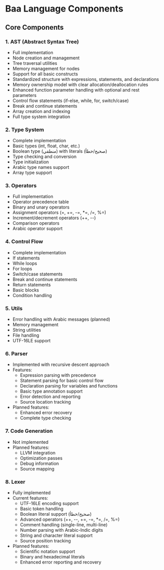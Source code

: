 # Baa Language Components

## Core Components

### 1. AST (Abstract Syntax Tree)

- Full implementation
- Node creation and management
- Tree traversal utilities
- Memory management for nodes
- Support for all basic constructs
- Standardized structure with expressions, statements, and declarations
- Memory ownership model with clear allocation/deallocation rules
- Enhanced function parameter handling with optional and rest parameters
- Control flow statements (if-else, while, for, switch/case)
- Break and continue statements
- Array creation and indexing
- Full type system integration

### 2. Type System

- Complete implementation
- Basic types (int, float, char, etc.)
- Boolean type (منطقي) with literals (صحيح/خطأ)
- Type checking and conversion
- Type initialization
- Arabic type names support
- Array type support

### 3. Operators

- Full implementation
- Operator precedence table
- Binary and unary operators
- Assignment operators (=, +=, -=, *=, /=, %=)
- Increment/decrement operators (++, --)
- Comparison operators
- Arabic operator support

### 4. Control Flow

- Complete implementation
- If statements
- While loops
- For loops
- Switch/case statements
- Break and continue statements
- Return statements
- Basic blocks
- Condition handling

### 5. Utils

- Error handling with Arabic messages (planned)
- Memory management
- String utilities
- File handling
- UTF-16LE support

### 6. Parser

- Implemented with recursive descent approach
- Features:
  - Expression parsing with precedence
  - Statement parsing for basic control flow
  - Declaration parsing for variables and functions
  - Basic type annotation support
  - Error detection and reporting
  - Source location tracking
- Planned features:
  - Enhanced error recovery
  - Complete type checking

### 7. Code Generation

- Not implemented
- Planned features:
  - LLVM integration
  - Optimization passes
  - Debug information
  - Source mapping

### 8. Lexer

- Fully implemented
- Current features:
  - UTF-16LE encoding support
  - Basic token handling
  - Boolean literal support (صحيح/خطأ)
  - Advanced operators (++, --, +=, -=, *=, /=, %=)
  - Comment handling (single-line, multi-line)
  - Number parsing with Arabic-Indic digits
  - String and character literal support
  - Source position tracking
- Planned features:
  - Scientific notation support
  - Binary and hexadecimal literals
  - Enhanced error reporting and recovery
